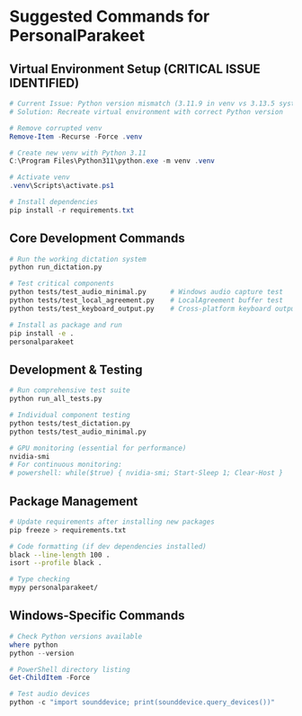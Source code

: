 # Suggested Commands for PersonalParakeet

## Virtual Environment Setup (CRITICAL ISSUE IDENTIFIED)
```powershell
# Current Issue: Python version mismatch (3.11.9 in venv vs 3.13.5 system)
# Solution: Recreate virtual environment with correct Python version

# Remove corrupted venv
Remove-Item -Recurse -Force .venv

# Create new venv with Python 3.11
C:\Program Files\Python311\python.exe -m venv .venv

# Activate venv
.venv\Scripts\activate.ps1

# Install dependencies
pip install -r requirements.txt
```

## Core Development Commands
```bash
# Run the working dictation system
python run_dictation.py

# Test critical components
python tests/test_audio_minimal.py      # Windows audio capture test
python tests/test_local_agreement.py    # LocalAgreement buffer test
python tests/test_keyboard_output.py    # Cross-platform keyboard output test

# Install as package and run
pip install -e .
personalparakeet
```

## Development & Testing
```bash
# Run comprehensive test suite
python run_all_tests.py

# Individual component testing
python tests/test_dictation.py
python tests/test_audio_minimal.py

# GPU monitoring (essential for performance)
nvidia-smi
# For continuous monitoring:
# powershell: while($true) { nvidia-smi; Start-Sleep 1; Clear-Host }
```

## Package Management
```bash
# Update requirements after installing new packages
pip freeze > requirements.txt

# Code formatting (if dev dependencies installed)
black --line-length 100 .
isort --profile black .

# Type checking
mypy personalparakeet/
```

## Windows-Specific Commands
```powershell
# Check Python versions available
where python
python --version

# PowerShell directory listing
Get-ChildItem -Force

# Test audio devices
python -c "import sounddevice; print(sounddevice.query_devices())"
```